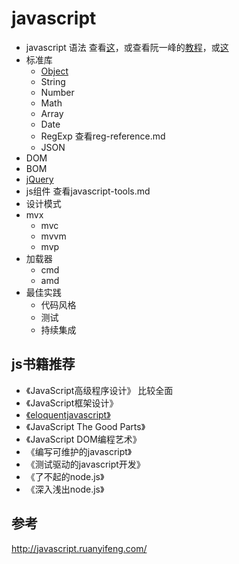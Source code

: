 # javascript
* javascript 语法 查看[这](javascript-basic.md)，或查看阮一峰的[教程](http://javascript.ruanyifeng.com/grammar/basic.html)，或[这](http://gitbookio.github.io/javascript/)
* 标准库
	* [Object](stdlib/object.md)
	* String
	* Number
	* Math
	* Array
	* Date
	* RegExp 查看reg-reference.md
	* JSON
* DOM
* BOM
* [jQuery](jquery)
* js组件 查看javascript-tools.md
* 设计模式
* mvx
    * mvc
    * mvvm
    * mvp
* 加载器
    * cmd
    * amd
* 最佳实践
    * 代码风格
    * 测试
    * 持续集成

## js书籍推荐
* 《JavaScript高级程序设计》 比较全面
* 《JavaScript框架设计》
* [《eloquentjavascript》](http://eloquentjavascript.net)
* 《JavaScript The Good Parts》
* 《JavaScript DOM编程艺术》
* 《编写可维护的javascript》
* 《测试驱动的javascript开发》
* 《了不起的node.js》
* 《深入浅出node.js》
　
## 参考
http://javascript.ruanyifeng.com/
